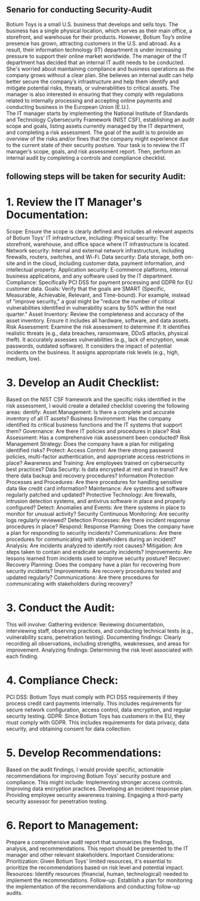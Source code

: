 ## Senario for conducting Security-Audit 
Botium Toys is a small U.S. business that develops and sells toys. The business has a single physical location, which serves as their main office, a storefront, and warehouse for their products. However, Botium Toy’s online presence has grown, attracting customers in the U.S. and abroad. As a result, their information technology (IT) department is under increasing pressure to support their online market worldwide. 
The manager of the IT department has decided that an internal IT audit needs to be conducted. She's worried about maintaining compliance and business operations as the company grows without a clear plan. She believes an internal audit can help better secure the company’s infrastructure and help them identify and mitigate potential risks, threats, or vulnerabilities to critical assets. The manager is also interested in ensuring that they comply with regulations related to internally processing and accepting online payments and conducting business in the European Union (E.U.).   
The IT manager starts by implementing the National Institute of Standards and Technology Cybersecurity Framework (NIST CSF), establishing an audit scope and goals, listing assets currently managed by the IT department, and completing a risk assessment. The goal of the audit is to provide an overview of the risks and/or fines that the company might experience due to the current state of their security posture.
Your task is to review the IT manager’s scope, goals, and risk assessment report. Then, perform an internal audit by completing a controls and compliance checklist. 
## following steps will be taken for security Audit:
# 1. Review the IT Manager's Documentation:
Scope: Ensure the scope is clearly defined and includes all relevant aspects of Botium Toys' IT infrastructure, including:
Physical security: The storefront, warehouse, and office space where IT infrastructure is located.
Network security: Internal and external network infrastructure, including firewalls, routers, switches, and Wi-Fi.
Data security: Data storage, both on-site and in the cloud, including customer data, payment information, and intellectual property.
Application security: E-commerce platforms, internal business applications, and any software used by the IT department.
Compliance: Specifically PCI DSS for payment processing and GDPR for EU customer data.
Goals: Verify that the goals are SMART (Specific, Measurable, Achievable, Relevant, and Time-bound). For example, instead of "improve security," a goal might be "reduce the number of critical vulnerabilities identified in vulnerability scans by 50% within the next quarter."
Asset Inventory: Review the completeness and accuracy of the asset inventory. Ensure it includes all hardware, software, and data assets.
Risk Assessment: Examine the risk assessment to determine if:
It identifies realistic threats (e.g., data breaches, ransomware, DDoS attacks, physical theft).
It accurately assesses vulnerabilities (e.g., lack of encryption, weak passwords, outdated software).
It considers the impact of potential incidents on the business.
It assigns appropriate risk levels (e.g., high, medium, low).

# 3.  Develop an Audit Checklist:
Based on the NIST CSF framework and the specific risks identified in the risk assessment, I would create a detailed checklist covering the following areas:
dentify:
Asset Management: Is there a complete and accurate inventory of all IT assets?
Business Environment: Has the company identified its critical business functions and the IT systems that support them?
Governance: Are there IT policies and procedures in place?
Risk Assessment: Has a comprehensive risk assessment been conducted?
Risk Management Strategy: Does the company have a plan for mitigating identified risks?
Protect:
Access Control: Are there strong password policies, multi-factor authentication, and appropriate access restrictions in place?
Awareness and Training: Are employees trained on cybersecurity best practices?
Data Security: Is data encrypted at rest and in transit? Are there data backup and recovery procedures?
Information Protection Processes and Procedures: Are there procedures for handling sensitive data like credit card information?
Maintenance: Are systems and software regularly patched and updated?
Protective Technology: Are firewalls, intrusion detection systems, and antivirus software in place and properly configured?
Detect:
Anomalies and Events: Are there systems in place to monitor for unusual activity?
Security Continuous Monitoring: Are security logs regularly reviewed?
Detection Processes: Are there incident response procedures in place?
Respond:
Response Planning: Does the company have a plan for responding to security incidents?
Communications: Are there procedures for communicating with stakeholders during an incident?
Analysis: Are incidents analyzed to identify root causes?
Mitigation: Are steps taken to contain and eradicate security incidents?
Improvements: Are lessons learned from incidents used to improve security posture?
Recover:
Recovery Planning: Does the company have a plan for recovering from security incidents?
Improvements: Are recovery procedures tested and updated regularly?
Communications: Are there procedures for communicating with stakeholders during recovery?

# 3. Conduct the Audit:
This will involve:
Gathering evidence: Reviewing documentation, interviewing staff, observing practices, and conducting technical tests (e.g., vulnerability scans, penetration testing).
Documenting findings: Clearly recording all observations, including strengths, weaknesses, and areas for improvement.
Analyzing findings: Determining the risk level associated with each finding.

# 4.  Compliance Check:
PCI DSS: Botium Toys must comply with PCI DSS requirements if they process credit card payments internally. This includes requirements for secure network configuration, access control, data encryption, and regular security testing.
GDPR: Since Botium Toys has customers in the EU, they must comply with GDPR. This includes requirements for data privacy, data security, and obtaining consent for data collection.

# 5. Develop Recommendations:
Based on the audit findings, I would provide specific, actionable recommendations for improving Botium Toys' security posture and compliance.  This might include:
Implementing stronger access controls.
Improving data encryption practices.
Developing an incident response plan.
Providing employee security awareness training.
Engaging a third-party security assessor for penetration testing.

# 6.  Report to Management:
Prepare a comprehensive audit report that summarizes the findings, analysis, and recommendations. This report should be presented to the IT manager and other relevant stakeholders.
Important Considerations:
Prioritization: Given Botium Toys' limited resources, it's essential to prioritize the recommendations based on risk level and potential impact.
Resources: Identify resources (financial, human, technological) needed to implement the recommendations.
Follow-up: Establish a plan for monitoring the implementation of the recommendations and conducting follow-up audits.

